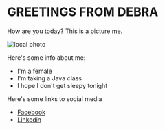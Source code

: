 # GREETINGS FROM DEBRA
How are you today? This is a picture me.

![local photo](https://avatars3.githubusercontent.com/u/23179380?v=3&s=466)

Here's some info about me:
* I'm a female
* I'm taking a Java class
* I hope I don't get sleepy tonight

Here's some links to social media
* [Facebook](http://www.facebook.com)
* [Linkedin](http://www.linkedin.com)
